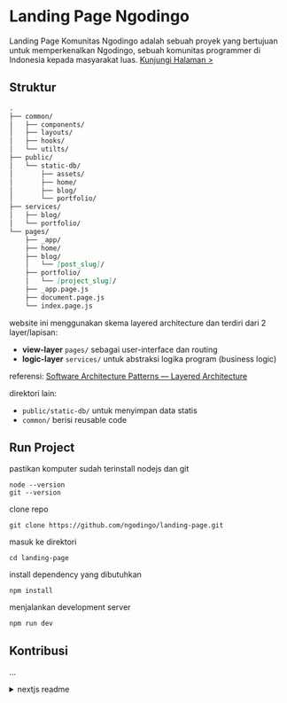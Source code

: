 # Landing Page Ngodingo

Landing Page Komunitas Ngodingo adalah sebuah proyek yang bertujuan untuk memperkenalkan Ngodingo, sebuah komunitas programmer di Indonesia kepada masyarakat luas.
[Kunjungi Halaman >](https://ngodingo-landing-page.vercel.app/)

## Struktur
```md
.
├── common/
│   ├── components/
│   ├── layouts/
│   ├── hooks/
│   └── utilts/
├── public/
│   └── static-db/
│       ├── assets/
│       ├── home/
│       ├── blog/
│       └── portfolio/
├── services/
│   ├── blog/
│   └── portfolio/
└── pages/
    ├── _app/
    ├── home/
    ├── blog/
    │   └── [post_slug]/
    ├── portfolio/
    │   └── [project_slug]/
    ├── _app.page.js
    ├── document.page.js
    └── index.page.js
```
website ini menggunakan skema layered architecture dan terdiri dari 2 layer/lapisan:
- **view-layer** `pages/` sebagai user-interface dan routing
- **logic-layer** `services/` untuk abstraksi logika program (business logic)

referensi: [Software Architecture Patterns — Layered Architecture](https://priyalwalpita.medium.com/software-architecture-patterns-layered-architecture-a3b89b71a057)

direktori lain:
- `public/static-db/` untuk menyimpan data statis
- `common/` berisi reusable code

## Run Project
pastikan komputer sudah terinstall nodejs dan git
```
node --version
git --version
```
clone repo
```
git clone https://github.com/ngodingo/landing-page.git
```
masuk ke direktori
```
cd landing-page
```
install dependency yang dibutuhkan
```
npm install
```
menjalankan development server
```
npm run dev
```

## Kontribusi

...



<details>
  <summary>nextjs readme</summary>
  
  This is a [Next.js](https://nextjs.org/) project bootstrapped with [`create-next-app`](https://github.com/vercel/next.js/tree/canary/packages/create-next-app).

  ## Getting Started

  First, run the development server:

  ```bash
  npm run dev
  # or
  yarn dev
  ```

  Open [http://localhost:3000](http://localhost:3000) with your browser to see the result.

  You can start editing the page by modifying `pages/index.js`. The page auto-updates as you edit the file.

  [API routes](https://nextjs.org/docs/api-routes/introduction) can be accessed on [http://localhost:3000/api/hello](http://localhost:3000/api/hello). This endpoint can be edited in `pages/api/hello.js`.

  The `pages/api` directory is mapped to `/api/*`. Files in this directory are treated as [API routes](https://nextjs.org/docs/api-routes/introduction) instead of React pages.

  This project uses [`next/font`](https://nextjs.org/docs/basic-features/font-optimization) to automatically optimize and load Inter, a custom Google Font.

  ## Learn More

  To learn more about Next.js, take a look at the following resources:

  - [Next.js Documentation](https://nextjs.org/docs) - learn about Next.js features and API.
  - [Learn Next.js](https://nextjs.org/learn) - an interactive Next.js tutorial.

  You can check out [the Next.js GitHub repository](https://github.com/vercel/next.js/) - your feedback and contributions are welcome!

  ## Deploy on Vercel

  The easiest way to deploy your Next.js app is to use the [Vercel Platform](https://vercel.com/new?utm_medium=default-template&filter=next.js&utm_source=create-next-app&utm_campaign=create-next-app-readme) from the creators of Next.js.

  Check out our [Next.js deployment documentation](https://nextjs.org/docs/deployment) for more details.

</details>
